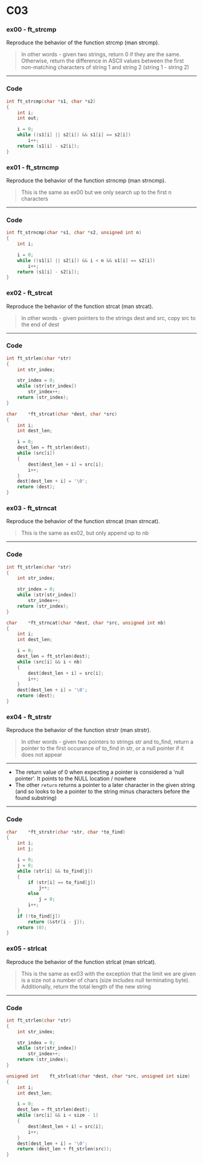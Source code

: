 # C03
### ex00 - ft_strcmp
Reproduce the behavior of the function strcmp (man strcmp).
> In other words - given two strings, return 0 if they are the same. Otherwise, return the difference in ASCII values between the first non-matching characters of string 1 and string 2 (string 1 - string 2)
___
### Code
```C
int	ft_strcmp(char *s1, char *s2)
{
	int	i;
	int	out;

	i = 0;
	while ((s1[i] || s2[i]) && s1[i] == s2[i])
		i++;
	return (s1[i] - s2[i]);
}
```
### ex01 - ft_strncmp
Reproduce the behavior of the function strncmp (man strncmp).
> This is the same as ex00 but we only search up to the first n characters
___
### Code
```C
int	ft_strncmp(char *s1, char *s2, unsigned int n)
{
	int	i;

	i = 0;
	while ((s1[i] || s2[i]) && i < n && s1[i] == s2[i])
		i++;
	return (s1[i] - s2[i]);
}
```
### ex02 - ft_strcat
Reproduce the behavior of the function strcat (man strcat).
> In other words - given pointers to the strings dest and src, copy src to the end of dest
___
### Code
```C
int	ft_strlen(char *str)
{
	int	str_index;

	str_index = 0;
	while (str[str_index])
		str_index++;
	return (str_index);
}

char	*ft_strcat(char *dest, char *src)
{
	int	i;
	int	dest_len;

	i = 0;
	dest_len = ft_strlen(dest);
	while (src[i])
	{
		dest[dest_len + i] = src[i];
		i++;
	}
	dest[dest_len + i] = '\0';
	return (dest);
}
```
### ex03 - ft_strncat
Reproduce the behavior of the function strncat (man strncat).
> This is the same as ex02, but only append up to nb
___
### Code
```C
int	ft_strlen(char *str)
{
	int	str_index;

	str_index = 0;
	while (str[str_index])
		str_index++;
	return (str_index);
}

char	*ft_strncat(char *dest, char *src, unsigned int nb)
{
	int	i;
	int	dest_len;

	i = 0;
	dest_len = ft_strlen(dest);
	while (src[i] && i < nb)
	{
		dest[dest_len + i] = src[i];
		i++;
	}
	dest[dest_len + i] = '\0';
	return (dest);
}
```
### ex04 - ft_strstr
Reproduce the behavior of the function strstr (man strstr).
> In other words - given two pointers to strings str and to_find, return a pointer to the first occurance of to_find in str, or a null pointer if it does not appear
___
- The return value of 0 when expecting a pointer is considered a 'null pointer'. It points to the NULL location / nowhere
- The other `return` returns a pointer to a later character in the given string (and so looks to be a pointer to the string minus characters before the found substring) 
___
### Code
```C
char	*ft_strstr(char *str, char *to_find)
{
	int	i;
	int	j;

	i = 0;
	j = 0;
	while (str[i] && to_find[j])
	{
		if (str[i] == to_find[j])
			j++;
		else
			j = 0;
		i++;
	}
	if (!to_find[j])
		return (&str[i - j]);
	return (0);
}
```
### ex05 - strlcat
Reproduce the behavior of the function strlcat (man strlcat).
> This is the same as ex03 with the exception that the limit we are given is a size not a number of chars (size includes null terminating byte). Additionally, return the total length of the new string
___
### Code
```C
int	ft_strlen(char *str)
{
	int	str_index;

	str_index = 0;
	while (str[str_index])
		str_index++;
	return (str_index);
}

unsigned int	ft_strlcat(char *dest, char *src, unsigned int size)
{
	int	i;
	int	dest_len;

	i = 0;
	dest_len = ft_strlen(dest);
	while (src[i] && i < size - 1)
	{
		dest[dest_len + i] = src[i];
		i++;
	}
	dest[dest_len + i] = '\0';
	return (dest_len + ft_strlen(src));
}
```
